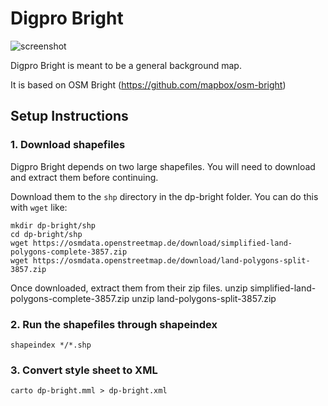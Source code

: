 Digpro Bright
==========

![screenshot](https://raw.github.com/digpro-group/dp-bright/master/preview.png)

Digpro Bright is meant to be a general background map.

It is based on OSM Bright (https://github.com/mapbox/osm-bright)

Setup Instructions
------------------

### 1. Download shapefiles

Digpro Bright depends on two large shapefiles. You will need to download and extract them before continuing. 

Download them to the `shp` directory in the dp-bright folder. You can do this with `wget` like:

    mkdir dp-bright/shp
    cd dp-bright/shp
    wget https://osmdata.openstreetmap.de/download/simplified-land-polygons-complete-3857.zip
    wget https://osmdata.openstreetmap.de/download/land-polygons-split-3857.zip

Once downloaded, extract them from their zip files. 
    unzip simplified-land-polygons-complete-3857.zip
    unzip land-polygons-split-3857.zip 

### 2. Run the shapefiles through shapeindex

    shapeindex */*.shp

### 3. Convert style sheet to XML

    carto dp-bright.mml > dp-bright.xml


